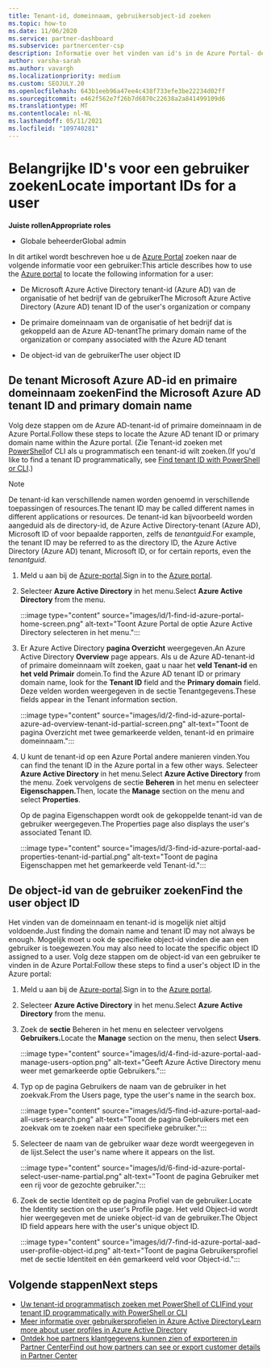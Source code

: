 ```yaml
---
title: Tenant-id, domeinnaam, gebruikersobject-id zoeken
ms.topic: how-to
ms.date: 11/06/2020
ms.service: partner-dashboard
ms.subservice: partnercenter-csp
description: Informatie over het vinden van id's in de Azure Portal- de Azure AD-tenant-id, domeinnaam of specifieke gebruikersobject-id van een organisatie. Sommige taken hebben deze informatie nodig.
author: varsha-sarah
ms.author: vavargh
ms.localizationpriority: medium
ms.custom: SEOJULY.20
ms.openlocfilehash: 643b1eeb96a47ee4c438f733efe3be22234d02ff
ms.sourcegitcommit: e462f562e7f26b7d6870c22638a2a841499109d6
ms.translationtype: MT
ms.contentlocale: nl-NL
ms.lasthandoff: 05/11/2021
ms.locfileid: "109740281"
---
```

# <a name="locate-important-ids-for-a-user"></a><span data-ttu-id="1c9d4-104">Belangrijke ID's voor een gebruiker zoeken</span><span class="sxs-lookup"><span data-stu-id="1c9d4-104">Locate important IDs for a user</span></span>

<span data-ttu-id="1c9d4-105">**Juiste rollen**</span><span class="sxs-lookup"><span data-stu-id="1c9d4-105">**Appropriate roles**</span></span>

- <span data-ttu-id="1c9d4-106">Globale beheerder</span><span class="sxs-lookup"><span data-stu-id="1c9d4-106">Global admin</span></span>

<span data-ttu-id="1c9d4-107">In dit artikel wordt beschreven hoe u de [Azure Portal](https://portal.azure.com/) zoeken naar de volgende informatie voor een gebruiker:</span><span class="sxs-lookup"><span data-stu-id="1c9d4-107">This article describes how to use the [Azure portal](https://portal.azure.com/) to locate the following information for a user:</span></span>

- <span data-ttu-id="1c9d4-108">De Microsoft Azure Active Directory tenant-id (Azure AD) van de organisatie of het bedrijf van de gebruiker</span><span class="sxs-lookup"><span data-stu-id="1c9d4-108">The Microsoft Azure Active Directory (Azure AD) tenant ID of the user's organization or company</span></span>

- <span data-ttu-id="1c9d4-109">De primaire domeinnaam van de organisatie of het bedrijf dat is gekoppeld aan de Azure AD-tenant</span><span class="sxs-lookup"><span data-stu-id="1c9d4-109">The primary domain name of the organization or company associated with the Azure AD tenant</span></span>

- <span data-ttu-id="1c9d4-110">De object-id van de gebruiker</span><span class="sxs-lookup"><span data-stu-id="1c9d4-110">The user object ID</span></span>

## <a name="find-the-microsoft-azure-ad-tenant-id-and-primary-domain-name"></a><span data-ttu-id="1c9d4-111">De tenant Microsoft Azure AD-id en primaire domeinnaam zoeken</span><span class="sxs-lookup"><span data-stu-id="1c9d4-111">Find the Microsoft Azure AD tenant ID and primary domain name</span></span>

<span data-ttu-id="1c9d4-112">Volg deze stappen om de Azure AD-tenant-id of primaire domeinnaam in de Azure Portal.</span><span class="sxs-lookup"><span data-stu-id="1c9d4-112">Follow these steps to locate the Azure AD tenant ID or primary domain name within the Azure portal.</span></span> <span data-ttu-id="1c9d4-113">(Zie Tenant-id zoeken met [PowerShell](/azure/active-directory/fundamentals/active-directory-how-to-find-tenant#find-tenant-id-with-powershell)of CLI als u programmatisch een tenant-id wilt zoeken.</span><span class="sxs-lookup"><span data-stu-id="1c9d4-113">(If you'd like to find a tenant ID programmatically, see [Find tenant ID with PowerShell or CLI](/azure/active-directory/fundamentals/active-directory-how-to-find-tenant#find-tenant-id-with-powershell).)</span></span>

> [!NOTE]
> <span data-ttu-id="1c9d4-114">De tenant-id kan verschillende namen worden genoemd in verschillende toepassingen of resources.</span><span class="sxs-lookup"><span data-stu-id="1c9d4-114">The tenant ID may be called different names in different applications or resources.</span></span> <span data-ttu-id="1c9d4-115">De tenant-id kan bijvoorbeeld worden aangeduid als de directory-id, de Azure Active Directory-tenant (Azure AD), Microsoft ID of voor bepaalde rapporten, zelfs de *tenantguid*.</span><span class="sxs-lookup"><span data-stu-id="1c9d4-115">For example, the tenant ID may be referred to as the directory ID, the Azure Active Directory (Azure AD) tenant, Microsoft ID, or for certain reports, even the *tenantguid*.</span></span>

1. <span data-ttu-id="1c9d4-116">Meld u aan bij de [Azure-portal](https://portal.azure.com/).</span><span class="sxs-lookup"><span data-stu-id="1c9d4-116">Sign in to the [Azure portal](https://portal.azure.com/).</span></span>

2. <span data-ttu-id="1c9d4-117">Selecteer **Azure Active Directory** in het menu.</span><span class="sxs-lookup"><span data-stu-id="1c9d4-117">Select **Azure Active Directory** from the menu.</span></span>

   :::image type="content" source="images/id/1-find-id-azure-portal-home-screen.png" alt-text="Toont Azure Portal de optie Azure Active Directory selecteren in het menu.":::

3. <span data-ttu-id="1c9d4-119">Er Azure Active Directory **pagina Overzicht** weergegeven.</span><span class="sxs-lookup"><span data-stu-id="1c9d4-119">An Azure Active Directory **Overview** page appears.</span></span> <span data-ttu-id="1c9d4-120">Als u de Azure AD-tenant-id of primaire domeinnaam wilt zoeken, gaat u naar het **veld Tenant-id** en **het veld Primair** domein.</span><span class="sxs-lookup"><span data-stu-id="1c9d4-120">To find the Azure AD tenant ID or primary domain name, look for the **Tenant ID** field and the **Primary domain** field.</span></span> <span data-ttu-id="1c9d4-121">Deze velden worden weergegeven in de sectie Tenantgegevens.</span><span class="sxs-lookup"><span data-stu-id="1c9d4-121">These fields appear in the Tenant information section.</span></span>

   :::image type="content" source="images/id/2-find-id-azure-portal-azure-ad-overview-tenant-id-partial-screen.png" alt-text="Toont de pagina Overzicht met twee gemarkeerde velden, tenant-id en primaire domeinnaam.":::

4. <span data-ttu-id="1c9d4-123">U kunt de tenant-id op een Azure Portal andere manieren vinden.</span><span class="sxs-lookup"><span data-stu-id="1c9d4-123">You can find the tenant ID in the Azure portal in a few other ways.</span></span> <span data-ttu-id="1c9d4-124">Selecteer **Azure Active Directory** in het menu.</span><span class="sxs-lookup"><span data-stu-id="1c9d4-124">Select **Azure Active Directory** from the menu.</span></span> <span data-ttu-id="1c9d4-125">Zoek vervolgens de sectie **Beheren** in het menu en selecteer **Eigenschappen.**</span><span class="sxs-lookup"><span data-stu-id="1c9d4-125">Then, locate the **Manage** section on the menu and select **Properties**.</span></span>

   <span data-ttu-id="1c9d4-126">Op de pagina Eigenschappen wordt ook de gekoppelde tenant-id van de gebruiker weergegeven.</span><span class="sxs-lookup"><span data-stu-id="1c9d4-126">The Properties page also displays the user's associated Tenant ID.</span></span>

   :::image type="content" source="images/id/3-find-id-azure-portal-aad-properties-tenant-id-partial.png" alt-text="Toont de pagina Eigenschappen met het gemarkeerde veld Tenant-id.":::

## <a name="find-the-user-object-id"></a><span data-ttu-id="1c9d4-128">De object-id van de gebruiker zoeken</span><span class="sxs-lookup"><span data-stu-id="1c9d4-128">Find the user object ID</span></span>

<span data-ttu-id="1c9d4-129">Het vinden van de domeinnaam en tenant-id is mogelijk niet altijd voldoende.</span><span class="sxs-lookup"><span data-stu-id="1c9d4-129">Just finding the domain name and tenant ID may not always be enough.</span></span> <span data-ttu-id="1c9d4-130">Mogelijk moet u ook de specifieke object-id vinden die aan een gebruiker is toegewezen.</span><span class="sxs-lookup"><span data-stu-id="1c9d4-130">You may also need to locate the specific object ID assigned to a user.</span></span> <span data-ttu-id="1c9d4-131">Volg deze stappen om de object-id van een gebruiker te vinden in de Azure Portal:</span><span class="sxs-lookup"><span data-stu-id="1c9d4-131">Follow these steps to find a user's object ID in the Azure portal:</span></span>

1. <span data-ttu-id="1c9d4-132">Meld u aan bij de [Azure-portal](https://portal.azure.com/).</span><span class="sxs-lookup"><span data-stu-id="1c9d4-132">Sign in to the [Azure portal](https://portal.azure.com/).</span></span>

2. <span data-ttu-id="1c9d4-133">Selecteer **Azure Active Directory** in het menu.</span><span class="sxs-lookup"><span data-stu-id="1c9d4-133">Select **Azure Active Directory** from the menu.</span></span>

3. <span data-ttu-id="1c9d4-134">Zoek de **sectie** Beheren in het menu en selecteer vervolgens **Gebruikers.**</span><span class="sxs-lookup"><span data-stu-id="1c9d4-134">Locate the **Manage** section on the menu, then select **Users**.</span></span>

      :::image type="content" source="images/id/4-find-id-azure-portal-aad-manage-users-option.png" alt-text="Geeft Azure Active Directory menu weer met gemarkeerde optie Gebruikers.":::

4. <span data-ttu-id="1c9d4-136">Typ op de pagina Gebruikers de naam van de gebruiker in het zoekvak.</span><span class="sxs-lookup"><span data-stu-id="1c9d4-136">From the Users page, type the user's name in the search box.</span></span>

      :::image type="content" source="images/id/5-find-id-azure-portal-aad-all-users-search.png" alt-text="Toont de pagina Gebruikers met een zoekvak om te zoeken naar een specifieke gebruiker.":::

5. <span data-ttu-id="1c9d4-138">Selecteer de naam van de gebruiker waar deze wordt weergegeven in de lijst.</span><span class="sxs-lookup"><span data-stu-id="1c9d4-138">Select the user's name where it appears on the list.</span></span>  

      :::image type="content" source="images/id/6-find-id-azure-portal-select-user-name-partial.png" alt-text="Toont de pagina Gebruiker met een rij voor de gezochte gebruiker.":::

6. <span data-ttu-id="1c9d4-140">Zoek de sectie Identiteit op de pagina Profiel van de gebruiker.</span><span class="sxs-lookup"><span data-stu-id="1c9d4-140">Locate the Identity section on the user's Profile page.</span></span> <span data-ttu-id="1c9d4-141">Het veld Object-id wordt hier weergegeven met de unieke object-id van de gebruiker.</span><span class="sxs-lookup"><span data-stu-id="1c9d4-141">The Object ID field appears here with the user's unique object ID.</span></span>

      :::image type="content" source="images/id/7-find-id-azure-portal-aad-user-profile-object-id.png" alt-text="Toont de pagina Gebruikersprofiel met de sectie Identiteit en één gemarkeerd veld voor Object-id.":::

## <a name="next-steps"></a><span data-ttu-id="1c9d4-143">Volgende stappen</span><span class="sxs-lookup"><span data-stu-id="1c9d4-143">Next steps</span></span>

- [<span data-ttu-id="1c9d4-144">Uw tenant-id programmatisch zoeken met PowerShell of CLI</span><span class="sxs-lookup"><span data-stu-id="1c9d4-144">Find your tenant ID programmatically with PowerShell or CLI</span></span>](/azure/active-directory/fundamentals/active-directory-how-to-find-tenant)
- [<span data-ttu-id="1c9d4-145">Meer informatie over gebruikersprofielen in Azure Active Directory</span><span class="sxs-lookup"><span data-stu-id="1c9d4-145">Learn more about user profiles in Azure Active Directory</span></span>](/azure/active-directory/fundamentals/active-directory-users-profile-azure-portal)
- [<span data-ttu-id="1c9d4-146">Ontdek hoe partners klantgegevens kunnen zien of exporteren in Partner Center</span><span class="sxs-lookup"><span data-stu-id="1c9d4-146">Find out how partners can see or export customer details in Partner Center</span></span>](see-your-customer-list.md)

